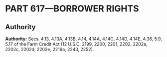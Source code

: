 # PART 617—BORROWER RIGHTS 


## Authority

**Authority:** Secs. 4.13, 4.13A, 4.13B, 4.14, 4.14A, 4.14C, 4.14D, 4.14E, 4.36, 5.9, 5.17 of the Farm Credit Act (12 U.S.C. 2199, 2200, 2201, 2202, 2202a, 2202c, 2202d, 2202e, 2219a, 2243, 2252).


